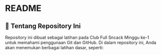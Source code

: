 # README

## 📌 Tentang Repository Ini

Repository ini dibuat sebagai latihan pada Club Full Sncack Minggu ke-1 untuk memahami penggunaan Git dan GitHub. Di dalam repository ini, Anda akan menemukan berbagai latihan dasar, seperti:
